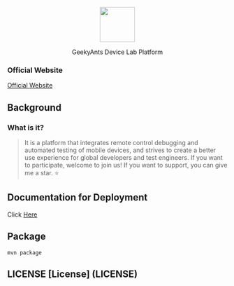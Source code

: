 <p align="center">
    <img width="80px" src="https://gifyu.com/image/SIsj8" align="center">
</p>
<p align="center"> GeekyAnts Device Lab Platform</p>

### Official Website

[Official Website](https://sonic-cloud.cn)

## Background

### What is it?

> It is a platform that integrates remote control debugging and automated testing of mobile devices, and strives to create a better use experience for global developers and test engineers.
>If you want to participate, welcome to join us!
>If you want to support, you can give me a star. ⭐

## Documentation for Deployment

Click [Here](https://sonic-cloud.cn/deploy/back-end-deploy.html)

## Package

```mvn package```

## LICENSE [License] (LICENSE)
